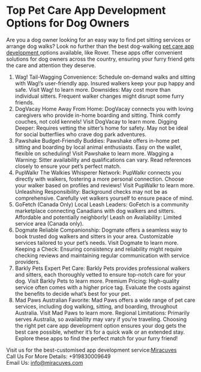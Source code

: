 <h1>Top Pet Care App Development Options for Dog Owners</h1>

Are you a dog owner looking for an easy way to find pet sitting services or arrange dog walks? Look no further than the best dog-walking <a href="https://miracuves.com/best-pet-care-app-development-2024/">pet care app development </a>
options available, like Rover. These apps offer convenient solutions for dog owners across the country, ensuring your furry friend gets the care and attention they deserve.

1. Wag!
Tail-Wagging Convenience: Schedule on-demand walks and sitting with Wag!’s user-friendly app. Insured walkers keep your pup happy and safe.
Visit Wag! to learn more.
Downsides: May cost more than individual sitters. Frequent walker changes might disrupt some furry friends.
2. DogVacay
Home Away From Home: DogVacay connects you with loving caregivers who provide in-home boarding and sitting. Think comfy couches, not cold kennels!
Visit DogVacay to learn more.
Digging Deeper: Requires vetting the sitter’s home for safety. May not be ideal for social butterflies who crave dog park adventures.
3. Pawshake
Budget-Friendly Buddies: Pawshake offers in-home pet sitting and boarding by local animal enthusiasts. Easy on the wallet, flexible on scheduling!
Visit Pawshake to learn more.
Wagging a Warning: Sitter availability and qualifications can vary. Read references closely to ensure your pet’s perfect match.
4. PupWalkr
The Walkies Whisperer Network: PupWalkr connects you directly with walkers, fostering a more personal connection. Choose your walker based on profiles and reviews!
Visit PupWalkr to learn more.
Unleashing Responsibility: Background checks may not be as comprehensive. Carefully vet walkers yourself to ensure peace of mind.
5. GoFetch (Canada Only)
Local Leash Leaders: GoFetch is a community marketplace connecting Canadians with dog walkers and sitters. Affordable and potentially neighborly!
Leash on Availability: Limited service area (Canada only).
6. Dogmate
Reliable Companionship: Dogmate offers a seamless way to book trusted dog walkers and sitters in your area. Customizable services tailored to your pet’s needs.
Visit Dogmate to learn more.
Keeping a Check: Ensuring consistency and reliability might require checking reviews and maintaining regular communication with service providers.
7. Barkly Pets
Expert Pet Care: Barkly Pets provides professional walkers and sitters, each thoroughly vetted to ensure top-notch care for your dog.
Visit Barkly Pets to learn more.
Premium Pricing: High-quality service often comes with a higher price tag. Evaluate the costs against the benefits to decide what’s best for your pet.
8. Mad Paws
Australian Favorite: Mad Paws offers a wide range of pet care services, including dog walking, sitting, and boarding, throughout Australia.
Visit Mad Paws to learn more.
Regional Limitations: Primarily serves Australia, so availability may vary if you’re traveling.
Choosing the right pet care app development option ensures your dog gets the best care possible, whether it’s for a quick walk or an extended stay. Explore these apps to find the perfect match for your furry friend!


Visit us for the best-customised app development service:<a href="https://miracuves.com/">Miracuves</a>
<br>Call Us For More Details: +919830009649</br>
Email Us: <a href="info@miracuves.com">info@miracuves.com</a>
